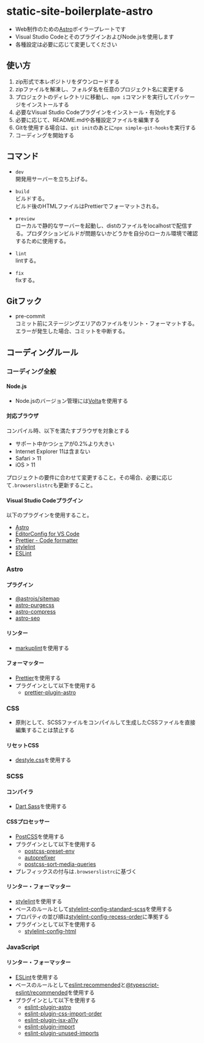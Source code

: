 # static-site-boilerplate-astro
- Web制作のための[Astro](https://astro.build/)ボイラープレートです
- Visual Studio CodeとそのプラグインおよびNode.jsを使用します
- 各種設定は必要に応じて変更してください

## 使い方
1. zip形式で本レポジトリをダウンロードする
2. zipファイルを解凍し、フォルダ名を任意のプロジェクト名に変更する
3. プロジェクトのディレクトリに移動し、`npm i`コマンドを実行してパッケージをインストールする
4. 必要なVisual Studio Codeプラグインをインストール・有効化する
5. 必要に応じて、README.mdや各種設定ファイルを編集する
6. Gitを使用する場合は、`git init`のあとに`npx simple-git-hooks`を実行する
7. コーディングを開始する

## コマンド
- `dev`  
開発用サーバーを立ち上げる。

- `build`  
ビルドする。  
ビルド後のHTMLファイルはPrettierでフォーマットされる。

- `preview`  
ローカルで静的なサーバーを起動し、distのファイルをlocalhostで配信する。プロダクションビルドが問題ないかどうかを自分のローカル環境で確認するために使用する。

- `lint`  
lintする。

- `fix`  
fixする。

## Gitフック
- pre-commit  
コミット前にステージングエリアのファイルをリント・フォーマットする。エラーが発生した場合、コミットを中断する。

## コーディングルール
### コーディング全般
#### Node.js
- Node.jsのバージョン管理には[Volta](https://volta.sh/)を使用する
#### 対応ブラウザ
コンパイル時、以下を満たすブラウザを対象とする  
- サポート中かつシェアが0.2%より大きい
- Internet Explorer 11は含まない
- Safari > 11
- iOS > 11

プロジェクトの要件に合わせて変更すること。その場合、必要に応じて`.browserslistrc`も更新すること。

#### Visual Studio Codeプラグイン
以下のプラグインを使用すること。

- [Astro](https://marketplace.visualstudio.com/items?itemName=astro-build.astro-vscode)
- [EditorConfig for VS Code](https://marketplace.visualstudio.com/items?itemName=EditorConfig.EditorConfig)
- [Prettier - Code formatter](https://marketplace.visualstudio.com/items?itemName=esbenp.prettier-vscode)
- [stylelint](https://marketplace.visualstudio.com/items?itemName=stylelint.vscode-stylelint)
- [ESLint](https://marketplace.visualstudio.com/items?itemName=dbaeumer.vscode-eslint)

### Astro
#### プラグイン
- [@astrojs/sitemap](https://github.com/withastro/astro/tree/main/packages/integrations/sitemap)
- [astro-purgecss](https://github.com/codiume/orbit/tree/main/packages/astro-purgecss)
- [astro-compress](https://github.com/astro-community/astro-compress)
- [astro-seo](https://github.com/jonasmerlin/astro-seo)

#### リンター
- [markuplint](https://github.com/markuplint/markuplint)を使用する

#### フォーマッター
- [Prettier](https://marketplace.visualstudio.com/items?itemName=esbenp.prettier-vscode)を使用する
- プラグインとして以下を使用する
	- [prettier-plugin-astro](https://github.com/withastro/prettier-plugin-astro)

### CSS
- 原則として、SCSSファイルをコンパイルして生成したCSSファイルを直接編集することは禁止する

#### リセットCSS
- [destyle.css](https://github.com/nicolas-cusan/destyle.css)を使用する

### SCSS
#### コンパイラ
- [Dart Sass](https://github.com/sass/dart-sass)を使用する

#### CSSプロセッサー
- [PostCSS](https://github.com/postcss/postcss)を使用する
- プラグインとして以下を使用する
  - [postcss-preset-env](https://github.com/csstools/postcss-plugins/tree/main/plugin-packs/postcss-preset-env)
  - [autoprefixer](https://github.com/postcss/autoprefixer)
  - [postcss-sort-media-queries](https://github.com/solversgroup/postcss-sort-media-queries)
- プレフィックスの付与は`.browserslistrc`に基づく

#### リンター・フォーマッター
- [stylelint](https://stylelint.io/)を使用する
- ベースのルールとして[stylelint-config-standard-scss](https://github.com/stylelint-scss/stylelint-config-standard-scss)を使用する
- プロパティの並び順は[stylelint-config-recess-order](https://github.com/stormwarning/stylelint-config-recess-order)に準拠する
- プラグインとして以下を使用する
  - [stylelint-config-html](https://github.com/ota-meshi/stylelint-config-html)

### JavaScript
#### リンター・フォーマッター
- [ESLint](https://eslint.org/)を使用する
- ベースのルールとして[eslint:recommended](https://eslint.org/docs/rules/)と[@typescript-eslint/recommended](https://github.com/typescript-eslint/typescript-eslint)を使用する
- プラグインとして以下を使用する
  - [eslint-plugin-astro](https://github.com/ota-meshi/eslint-plugin-astro)
  - [eslint-plugin-css-import-order](https://www.npmjs.com/package/eslint-plugin-css-import-order)
  - [eslint-plugin-jsx-a11y](https://github.com/jsx-eslint/eslint-plugin-jsx-a11y)
  - [eslint-plugin-import](https://github.com/import-js/eslint-plugin-import/blob/main/docs/rules/order.md)
  - [eslint-plugin-unused-imports](https://github.com/sweepline/eslint-plugin-unused-imports)
